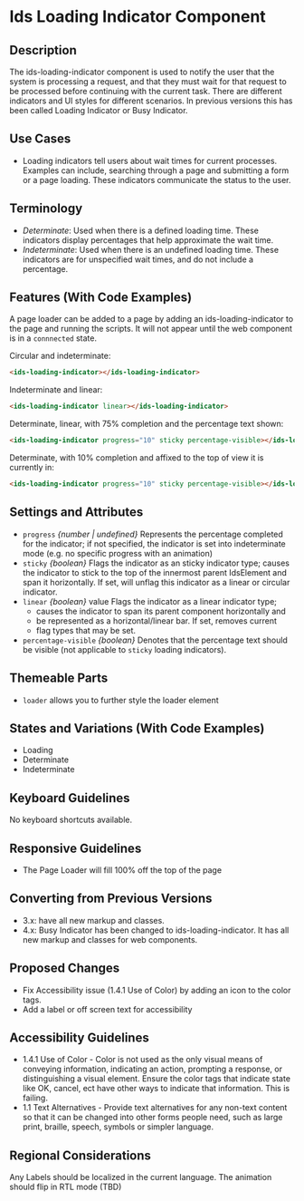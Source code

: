 # Ids Loading Indicator Component

## Description

The ids-loading-indicator component is used to notify the user that the system is processing a request, and that they must wait for that request to be processed before continuing with the current task. There are different indicators and UI styles for different scenarios. In previous versions this has been called Loading Indicator or Busy Indicator.

## Use Cases

- Loading indicators tell users about wait times for current processes. Examples can include, searching through a page and submitting a form or a page loading. These indicators communicate the status to the user.

## Terminology

- *Determinate*: Used when there is a defined loading time. These indicators display percentages that help approximate the wait time.
- *Indeterminate*: Used when there is an undefined loading time. These indicators are for unspecified wait times, and do not include a percentage.

## Features (With Code Examples)

A page loader can be added to a page by adding an ids-loading-indicator to the page and running the scripts. It will not appear until the web component is in a `connnected` state.

Circular and indeterminate:
```html
<ids-loading-indicator></ids-loading-indicator>
```
Indeterminate and linear:
```html
<ids-loading-indicator linear></ids-loading-indicator>
```

Determinate, linear, with 75% completion and the percentage text shown:
```html
<ids-loading-indicator progress="10" sticky percentage-visible></ids-loading-indicator>
```

Determinate, with 10% completion and affixed to the top of view it is currently in:
```html
<ids-loading-indicator progress="10" sticky percentage-visible></ids-loading-indicator>
```


## Settings and Attributes

- `progress` *{number | undefined}* Represents the percentage completed for the indicator; if not specified, the indicator is set into indeterminate mode (e.g. no specific progress with an animation)
- `sticky` *{boolean}* Flags the indicator as an sticky indicator type; causes
the indicator to stick to the top of the innermost parent IdsElement and span it horizontally. If set, will unflag this indicator as a linear or circular indicator.
- `linear` *{boolean}* value Flags the indicator as a linear indicator type;
   * causes the indicator to span its parent component horizontally and
   * be represented as a horizontal/linear bar. If set, removes current
   * flag types that may be set.
- `percentage-visible` *{boolean}* Denotes that the percentage text should be visible (not applicable to `sticky` loading indicators).

## Themeable Parts

- `loader` allows you to further style the loader element

## States and Variations (With Code Examples)

- Loading
- Determinate
- Indeterminate

## Keyboard Guidelines

No keyboard shortcuts available.

## Responsive Guidelines

- The Page Loader will fill 100% off the top of the page

## Converting from Previous Versions

- 3.x:  have all new markup and classes.
- 4.x: Busy Indicator has been changed to ids-loading-indicator. It has all new markup and classes for web components.

## Proposed Changes

- Fix Accessibility issue (1.4.1 Use of Color) by adding an icon to the color tags.
- Add a label or off screen text for accessibility

## Accessibility Guidelines

- 1.4.1 Use of Color - Color is not used as the only visual means of conveying information, indicating an action, prompting a response, or distinguishing a visual element. Ensure the color tags that indicate state like OK, cancel, ect have other ways to indicate that information. This is failing.
- 1.1 Text Alternatives - Provide text alternatives for any non-text content so that it can be changed into other forms people need, such as large print, braille, speech, symbols or simpler language.

## Regional Considerations

Any Labels should be localized in the current language. The animation should flip in RTL mode (TBD)
